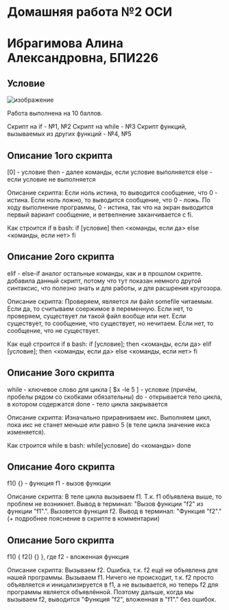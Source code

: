 # Домашняя работа №2 ОСИ
# Ибрагимова Алина Александровна, БПИ226
## Условие
![изображение](https://github.com/AlinaMalinafff/OSI/assets/150148650/f9ba7dc0-c1e9-4164-b686-315630a6d21c)

Работа выполнена на 10 баллов.

Скрипт на if - №1, №2
Скрипт на while - №3
Скрипт функций, вызываемых из других функций - №4, №5

## Описание 1ого скрипта
[0] - условие
then - далее команды, если условие выполняется
else - если условие не выполняется

Описание скрипта:
Если ноль истина, то выводится сообщение, что 0 - истина.
Если ноль ложно, то выводится сообщение, что 0 - ложь.
По ходу выполнение программы, 0 - истина, так что на экран выводится первый вариант сообщение, и ветвелнение заканчивается с fi.

Как строится if в bash:
if [условие]
then
  <команды, если да>
else
  <команды, если нет>
fi

## Описание 2ого скрипта
elif - else-if аналог
остальные команды, как и в прошлом скрипте.
добавила данный скрипт, потому что тут показан немного другой синтаксис, что полезно знать и для работы, и для расшрения кругозора.

Описание скрипта:
Проверяем, является ли файл somefile читаемым. Если да, то считываем соержимое в переменную. Если нет, то проверяем, существует ли такой файл вообще или нет. Если существует, то сообщение, что существует, но нечитаем. Если нет, то сообщение, что не существует.

Как ещё строится if в bash:
if [условие]; then
  <команды, если да>
elif [условие]; then
  <команды, если да>
else
  <команды, если нет>
fi

## Описание 3ого скрипта
while - ключевое слово для цикла
[ $x -le 5 ] - условие (причём, пробелы рядом со скобками обязательны)
do - открывается тело цикла, в котором содержатся
done - тело цикла закрывается

Описание скрипта:
Изначально приравниваем икс. Выполняем цикл, пока икс не станет меньше или равно 5 (в теле цикла значение икса изменяется).

Как строится while в bash:
while[условие]
do
  <команды>
done

## Описание 4ого скрипта
f1() {} - функция
f1 - вызов функции

Описание скрипта:
В теле цикла вызываем f1. Т.к. f1 объявлена выше, то проблем не возникнет. Вывод в терминал: "Вызов функции \"f2\" из функции \"f1\".". Вызовется функция f2. Вывод в терминал: "Функция \"f2\"." (+ подробнее пояснение в скрипте в комментарии)

## Описание 5ого скрипта
f1() { f2() {} }, где f2 - вложенная функция

Описание скрипта:
Вызываем f2. Ошибка, т.к. f2 ещё не объявлена для нашей программы.
Вызываем f1. Ничего не происходит, т.к. f2 просто объявляется и иницализируется в f1, а не вызывается, но теперь f2 для программы является объявлённой. Поэтому дальше, когда мы вызываем f2, выводится "Функция \"f2\", вложенная в \"f1\"." без ошибок.
